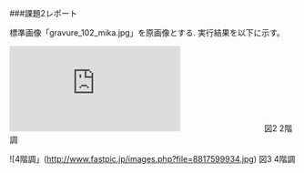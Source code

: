 ###課題2レポート

標準画像「gravure_102_mika.jpg」を原画像とする.
実行結果を以下に示す。



![2階調](http://www.fastpic.jp/images.php?file=8981985692.jpg)
　　　　　　　　　　
          図2 2階調


![4階調」(http://www.fastpic.jp/images.php?file=8817599934.jpg)
図3 4階調
